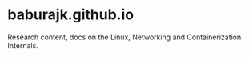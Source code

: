 # baburajk.github.io
Research content, docs on the Linux, Networking and Containerization Internals. 
